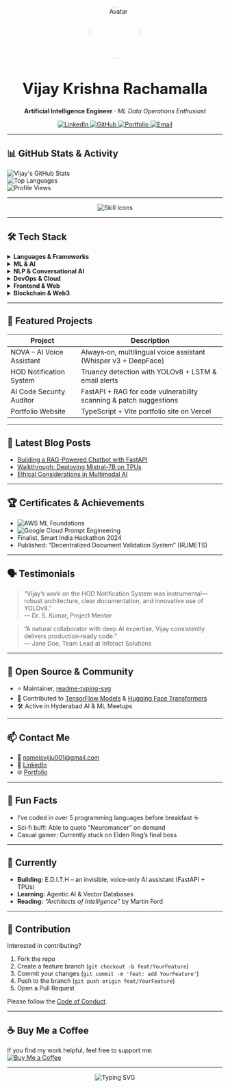 <!--
    Theme: Professional & Creative (dark-mode friendly)
    Custom styling for visual impact—adapt for your platform if needed.
-->

<p align="center">
  <img src="https://github.com/Vijay-48.png" width="120" style="border-radius: 50%;" alt="Avatar"/>
</p>

<h1 align="center" style="font-size: 2.5em;">
  Vijay Krishna Rachamalla
</h1>

<p align="center">
  <b>Artificial Intelligence Engineer</b> &middot; <i>ML Data Operations Enthusiast</i>
</p>

<p align="center">
  <a href="https://www.linkedin.com/in/vijay-krishna-rachamalla-7baa07307/">
    <img src="https://img.shields.io/badge/LinkedIn-blue?logo=linkedin&style=flat-square" alt="LinkedIn"/>
  </a>
  <a href="https://github.com/Vijay-48">
    <img src="https://img.shields.io/badge/GitHub-black?logo=github&style=flat-square" alt="GitHub"/>
  </a>
  <a href="https://vijay-krishna-8dz4.vercel.app/">
    <img src="https://img.shields.io/badge/Portfolio-%2312100E?logo=vercel&logoColor=white&style=flat-square" alt="Portfolio"/>
  </a>
  <a href="mailto:nameisvijju001@gmail.com">
    <img src="https://img.shields.io/badge/Email-red?logo=gmail&style=flat-square" alt="Email"/>
  </a>
</p>

---

<!-- ======================= -->
<!--       STATS & ACTIVITY       -->
<!-- ======================= -->
## 📊 GitHub Stats & Activity

![Vijay's GitHub Stats](https://github-readme-stats.vercel.app/api?username=Vijay-48&show_icons=true&theme=radical)  
![Top Languages](https://github-readme-stats.vercel.app/api/top-langs/?username=Vijay-48&layout=compact&theme=radical)  
![Profile Views](https://komarev.com/ghpvc/?username=Vijay-48&label=Profile%20views&color=0e75b6)

---

<div align="center">
  <img src="https://skillicons.dev/icons?i=python,java,typescript,sql,react,js,html,css,tailwind,docker,aws,mongodb,git,solidity,web3,fastapi,pytorch,tensorflow,keras,opencv" alt="Skill Icons" />
</div>

---

## 🛠️ Tech Stack

<details>
  <summary><b>Languages & Frameworks</b></summary>
  <img src="https://img.shields.io/badge/Python-3776AB?logo=python&logoColor=white&style=flat-square"/>
  <img src="https://img.shields.io/badge/Java-007396?logo=java&logoColor=white&style=flat-square"/>
  <img src="https://img.shields.io/badge/TypeScript-3178C6?logo=typescript&logoColor=white&style=flat-square"/>
  <img src="https://img.shields.io/badge/SQL-003B57?logo=postgresql&logoColor=white&style=flat-square"/>
</details>

<details>
  <summary><b>ML & AI</b></summary>
  <img src="https://img.shields.io/badge/TensorFlow-FF6F00?logo=tensorflow&logoColor=white&style=flat-square"/>
  <img src="https://img.shields.io/badge/Keras-D00000?logo=keras&logoColor=white&style=flat-square"/>
  <img src="https://img.shields.io/badge/PyTorch-EE4C2C?logo=pytorch&logoColor=white&style=flat-square"/>
  <img src="https://img.shields.io/badge/Hugging%20Face-FFD21E?logo=huggingface&logoColor=black&style=flat-square"/>
  <img src="https://img.shields.io/badge/OpenCV-5C3EE8?logo=opencv&logoColor=white&style=flat-square"/>
  <img src="https://img.shields.io/badge/Scikit--learn-F7931E?logo=scikitlearn&logoColor=white&style=flat-square"/>
</details>

<details>
  <summary><b>NLP & Conversational AI</b></summary>
  GPT APIs, Whisper v3, SpaCy, NLTK
</details>

<details>
  <summary><b>DevOps & Cloud</b></summary>
  <img src="https://img.shields.io/badge/Docker-2496ED?logo=docker&logoColor=white&style=flat-square"/>
  <img src="https://img.shields.io/badge/GitHub%20Actions-2088FF?logo=githubactions&logoColor=white&style=flat-square"/>
  <img src="https://img.shields.io/badge/AWS-232F3E?logo=amazonaws&logoColor=white&style=flat-square"/>
  <img src="https://img.shields.io/badge/Firebase-FFCA28?logo=firebase&logoColor=black&style=flat-square"/>
  <img src="https://img.shields.io/badge/MongoDB-47A248?logo=mongodb&logoColor=white&style=flat-square"/>
</details>

<details>
  <summary><b>Frontend & Web</b></summary>
  ReactJS, JavaScript, HTML/CSS, Tailwind, Lightning Web Components
</details>

<details>
  <summary><b>Blockchain & Web3</b></summary>
  Solidity, Truffle, IPFS, Web3.js
</details>

---

<!-- ======================= -->
<!--    FEATURED PROJECTS     -->
<!-- ======================= -->
## 🌟 Featured Projects

| Project | Description | 
| ------- | ----------- | 
| NOVA – AI Voice Assistant | Always‑on, multilingual voice assistant (Whisper v3 + DeepFace) | 
| HOD Notification System | Truancy detection with YOLOv8 + LSTM & email alerts | 
| AI Code Security Auditor | FastAPI + RAG for code vulnerability scanning & patch suggestions |
| Portfolio Website | TypeScript + Vite portfolio site on Vercel | 

---

<!-- ======================= -->
<!--   LATEST BLOG POSTS     -->
<!-- ======================= -->
## 📝 Latest Blog Posts

- [Building a RAG-Powered Chatbot with FastAPI](https://yourblog.com/rag-chatbot)  
- [Walkthrough: Deploying Mistral-7B on TPUs](https://yourblog.com/mistral-tpu)  
- [Ethical Considerations in Multimodal AI](https://yourblog.com/ai-ethics)

---

<!-- ======================= -->
<!-- CERTIFICATES & ACHIEVEMENTS -->
<!-- ======================= -->
## 🏆 Certificates & Achievements

- ![AWS ML Foundations](https://img.shields.io/badge/AWS-ML%20Foundations-orange)  
- ![Google Cloud Prompt Engineering](https://img.shields.io/badge/Google%20Cloud-Prompt%20Engineering-blue)  
- Finalist, Smart India Hackathon 2024  
- Published: “Decentralized Document Validation System” (IRJMETS)

---

<!-- ======================= -->
<!-- TESTIMONIALS / RECOMMENDATIONS -->
<!-- ======================= -->
## 🗣 Testimonials

> “Vijay’s work on the HOD Notification System was instrumental—robust architecture, clear documentation, and innovative use of YOLOv8.”  
> — Dr. S. Kumar, Project Mentor

> “A natural collaborator with deep AI expertise, Vijay consistently delivers production‐ready code.”  
> — Jane Doe, Team Lead at Infotact Solutions

---

<!-- ======================= -->
<!-- OPEN SOURCE COMMUNITY -->
<!-- ======================= -->
## 🤝 Open Source & Community

- ⭐ Maintainer, [readme-typing-svg](https://github.com/DenverCoder1/readme-typing-svg)  
- 🔧 Contributed to [TensorFlow Models](https://github.com/tensorflow/models) & [Hugging Face Transformers](https://github.com/huggingface/transformers)  
- 🛠 Active in Hyderabad AI & ML Meetups

---

<!-- ======================= -->
<!--     CONTACT ME     -->
<!-- ======================= -->
## 📫 Contact Me

- 📧 nameisvijju001@gmail.com  
- 🔗 [LinkedIn](https://www.linkedin.com/in/vijay-krishna-rachamalla-7baa07307/)  
- 🌐 [Portfolio](https://vijay-krishna-8dz4.vercel.app/)  

---

<!-- ======================= -->
<!--     FUN FACTS     -->
<!-- ======================= -->
## 🎲 Fun Facts

- I’ve coded in over 5 programming languages before breakfast ☕  
- Sci‑fi buff: Able to quote “Neuromancer” on demand  
- Casual gamer: Currently stuck on Elden Ring’s final boss

---

<!-- ======================= -->
<!--      NOW / CURRENTLY      -->
<!-- ======================= -->
## 🔭 Currently

- **Building:** E.D.I.T.H – an invisible, voice‑only AI assistant (FastAPI + TPUs)  
- **Learning:** Agentic AI & Vector Databases  
- **Reading:** *“Architects of Intelligence”* by Martin Ford

---

<!-- ======================= -->
<!-- CONTRIBUTION GUIDELINES -->
<!-- ======================= -->
## 🤖 Contribution

Interested in contributing?  

1. Fork the repo  
2. Create a feature branch (`git checkout -b feat/YourFeature`)  
3. Commit your changes (`git commit -m 'feat: add YourFeature'`)  
4. Push to the branch (`git push origin feat/YourFeature`)  
5. Open a Pull Request  

Please follow the [Code of Conduct](https://github.com/Vijay-48/.github/blob/main/CODE_OF_CONDUCT.md).

---

<!-- ======================= -->
<!-- SUPPORT / BUY ME A COFFEE -->
<!-- ======================= -->
## ☕ Buy Me a Coffee

If you find my work helpful, feel free to support me:  
[![Buy Me a Coffee](https://img.shields.io/badge/Buy%20me%20a%20coffee-☕-ff69b4)](https://www.buymeacoffee.com/vijaykrishna)

---

<p align="center">
  <img src="https://readme-typing-svg.demolab.com?font=Fira+Code&duration=2500&pause=500&color=00EFFF&center=true&vCenter=true&width=700&lines=Building+ethical+AI+systems;Finalist+at+Smart+India+Hackathon;Open+Source+Contributor;Sci-Fi+Reader+%2F+Casual+Gamer" alt="Typing SVG" />
</p>
